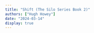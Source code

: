 ```yaml
---
title: "Shift (The Silo Series Book 2)"
authors: ["Hugh Howey"]
date: "2024-03-14"
display: true
---
```


<!-- Your comments or review here -->
